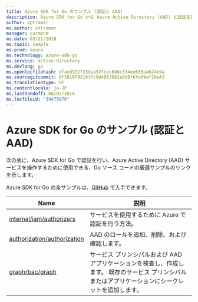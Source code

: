 ```yaml
---
title: Azure SDK for Go のサンプル (認証と AAD)
description: Azure SDK for Go から Azure Active Directory (AAD) と認証を操作するための厳選されたサンプルです。
author: sptramer
ms.author: sttramer
manager: carmonm
ms.date: 03/21/2018
ms.topic: sample
ms.prod: azure
ms.technology: azure-sdk-go
ms.service: active-directory
ms.devlang: go
ms.openlocfilehash: dfaed972f23daa92fcec686cf34ee636aa624b9a
ms.sourcegitcommit: 0f581979216f7c9d4913681a6d9f6fe09af26e43
ms.translationtype: HT
ms.contentlocale: ja-JP
ms.lasthandoff: 08/02/2018
ms.locfileid: "39475876"
---
```

# <a name="azure-sdk-for-go-samples-for-authentication-and-aad"></a>Azure SDK for Go のサンプル (認証と AAD)

次の表に、Azure SDK for Go で認証を行い、Azure Active Directory (AAD) サービスを操作するために使用できる、Go ソース コードの厳選サンプルのリンクを示します。

Azure SDK for Go の全サンプルは、[GitHub](https://github.com/Azure-Samples/azure-sdk-for-go-samples) で入手できます。

| Name | 説明 |
|------|-------------|
| [internal/iam/authorizers](https://github.com/Azure-Samples/azure-sdk-for-go-samples/blob/master/internal/iam/authorizers.go) | サービスを使用するために Azure で認証を行う方法。 |
| [authorization/authorization](https://github.com/Azure-Samples/azure-sdk-for-go-samples/blob/master/authorization/authorization.go) | AAD のロールを追加、削除、および確認します。 |
| [graphrbac/graph](https://github.com/Azure-Samples/azure-sdk-for-go-samples/blob/master/graphrbac/graph.go) | サービス プリンシパルおよび AAD アプリケーションを検査し、作成します。 既存のサービス プリンシパルまたはアプリケーションにシークレットを追加します。 |
